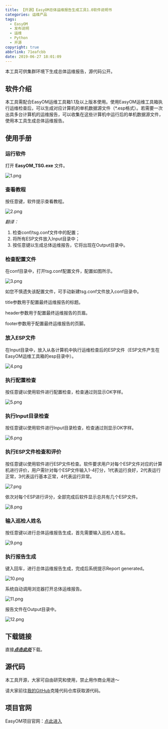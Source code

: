 ```yaml
---
title: 【开源】EasyOM总体运维报告生成工具1.0软件说明书
categories: 运维产品
tags:
  - EasyOM
  - 发布说明
  - 运维
  - Python
  - 开源
copyright: true
abbrlink: 71eafcbb
date: 2019-06-27 18:01:09
---
```


本工具可供集群环境下生成总体运维报告，源代码公开。

<!-- More -->

## 软件介绍

本工具需配合EasyOM运维工具箱1.1及以上版本使用。使用EasyOM运维工具箱执行运维检查后，可以生成对应计算机的单机数据源文件（*.esp格式）。若需要一次出具多台计算机的运维报告，可以收集在这些计算机中运行后的单机数据源文件，使用本工具生成总体运维报告。

## 使用手册

### 运行软件

打开 **EasyOM_TSG.exe** 文件。

![1.png](https://i.loli.net/2019/06/27/5d14844d79aee97780.png)

### 查看教程

按任意键，软件提示查看教程。

![2.png](https://i.loli.net/2019/06/27/5d1485799906270889.png)

*翻译：*

1. 检查conf/tsg.conf文件中的配置；
2. 将所有ESP文件放入Input目录中；
3. 按任意键以生成总体运维报告，它将出现在Output目录中。

### 检查配置文件

在conf目录中，打开tsg.conf配置文件，配置如图所示。

![3.png](https://i.loli.net/2019/06/27/5d1485e500c0529177.png)

如您不慎遗失该配置文件，可手动新建tsg.conf文件放入conf目录中。

title参数用于配置最终运维报告的标题。

header参数用于配置最终运维报告的页眉。

footer参数用于配置最终运维报告的页脚。

### 放入ESP文件

在Input目录中，放入从各计算机中执行运维检查后的ESP文件（ESP文件产生在EasyOM运维工具箱的esp目录中）。

![4.png](https://i.loli.net/2019/06/27/5d14880a9992318652.png)

### 执行配置检查

按任意键以使用软件进行配置检查，检查通过则显示OK字样。

![5.png](https://i.loli.net/2019/06/27/5d14888297e4734264.png)

### 执行Input目录检查

按任意键以使用软件进行Input目录检查，检查通过则显示OK字样。

![6.png](https://i.loli.net/2019/06/27/5d1488f28eddc53897.png)

### 执行ESP文件检查和评价

按任意键以使用软件进行ESP文件检查。软件要求用户对每个ESP文件对应的计算机进行评价，用户需针对每个ESP文件输入1-4打分，1代表运行良好，2代表运行正常，3代表运行基本正常，4代表运行异常。

![7.png](https://i.loli.net/2019/06/27/5d1489af6e9ac80522.png)

依次对每个ESP进行评分，全部完成后软件显示总共有几个ESP文件。

![8.png](https://i.loli.net/2019/06/27/5d1489e1bdb1777676.png)

### 输入巡检人姓名

按任意键以进行总体运维报告生成，首先需要输入巡检人姓名。

![9.png](https://i.loli.net/2019/06/27/5d148ac48e59f56255.png)

### 执行报告生成

键入回车，进行总体运维报告生成，完成后系统提示Report generated。

![10.png](https://i.loli.net/2019/06/27/5d148b54bbc5593680.png)

系统自动调用浏览器打开总体运维报告。

![11.png](https://i.loli.net/2019/06/27/5d148bb8b8c0f58115.png)

报告文件在Output目录中。

![12.png](https://i.loli.net/2019/06/27/5d148c03276f150868.png)

## 下载链接

直接[***点击此处***](https://rongchenfei.com/downloads/Operation_Softwares.html)下载。

## 源代码

本工具开源，大家可自由研究和使用，禁止用作商业用途～

请大家前往[我的GitHub](https://github.com/Jovany-Rong/EasyOM_Total_Specification_Generator)克隆代码仓库获取源代码。

## 项目官网

EasyOM项目官网：[点此进入](https://rongchenfei.com/EasyOM/)